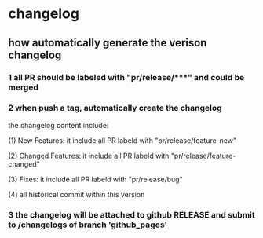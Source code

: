 # changelog

## how automatically generate the verison changelog

### 1 all PR should be labeled with "pr/release/***" and could be merged

### 2 when push a tag, automatically create the changelog

the changelog content include:

(1) New Features: it include all PR labeld with "pr/release/feature-new"

(2) Changed Features: it include all PR labeld with "pr/release/feature-changed"

(3) Fixes: it include all PR labeld with "pr/release/bug"

(4) all historical commit within this version

### 3 the changelog will be attached to github RELEASE and submit to /changelogs of branch 'github_pages'

